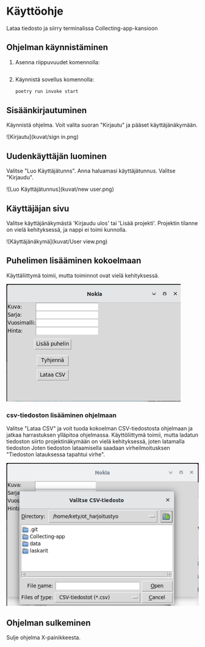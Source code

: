 # Käyttöohje
Lataa tiedosto ja siirry terminalissa Collecting-app-kansioon


## Ohjelman käynnistäminen

1. Asenna riippuvuudet komennolla:

    ```poetry install
    ```
2. Käynnistä sovellus komennolla:

    ```bash
    poetry run invoke start
    ```


## Sisäänkirjautuminen

Käynnistä ohjelma. Voit valita suoran "Kirjautu" ja pääset käyttäjänäkymään.

![Kirjautu](kuvat/sign in.png) 

## Uudenkäyttäjän luominen

Valitse "Luo Käyttäjätunns". Anna haluamasi käyttäjätunnus. Valitse "Kirjaudu".

![Luo Käyttäjätunnus](kuvat/new user.png)

## Käyttäjäjan sivu

Valitse käyttäjänäkymästä 'Kirjaudu ulos' tai 'Lisää projekti'. Projektin tilanne on vielä kehityksessä, ja nappi ei toimi kunnolla.

![Käyttäjänäkymä](kuvat/User view.png)

## Puhelimen lisääminen kokoelmaan

Käyttäliittymä toimii, mutta toiminnot ovat vielä kehityksessä.

![Lisääminen](kuvat/AddView.png)

### csv-tiedoston lisääminen ohjelmaan

Valitse "Lataa CSV" ja voit tuoda kokoelman CSV-tiedostosta ohjelmaan ja jatkaa harrastuksen ylläpitoa ohjelmassa. 
Käyttöliittymä toimii, mutta ladatun tiedoston siirto projektinäkymään on vielä kehityksessä, joten latamalla tiedoston Joten tiedoston lataamisella saadaan virheilmoitusksen "Tiedoston latauksessa tapahtui virhe".

![CSV](kuvat/CSV.png)


## Ohjelman sulkeminen

Sulje ohjelma X-painikkeesta.

